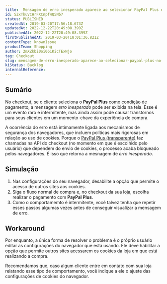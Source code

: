```yaml
---
title:  Mensagem de erro inesperado aparece ao selecionar PayPal Plus no checkout
id: 5ZxTkuVCHrFXCnpf4Q5Nb7
status: PUBLISHED
createdAt: 2019-03-20T17:56:18.673Z
updatedAt: 2022-12-22T20:49:08.399Z
publishedAt: 2022-12-22T20:49:08.399Z
firstPublishedAt: 2019-03-20T18:01:36.821Z
contentType: knownIssue
productTeam: Shopping
author: 2mXZkbi0oi061KicTExNjo
tag: Checkout
slug: mensagem-de-erro-inesperado-aparece-ao-selecionar-paypal-plus-no-checkout
kiStatus: Backlog
internalReference: 
---
```


## Sumário

No checkout, se o cliente seleciona o __PayPal Plus__ como condição de pagamento, a mensagem _erro inesperado_ pode ser exibida na tela. Esse é um evento raro e intermitente, mas ainda assim pode causar transtornos para seus clientes em um momento-chave da experiência de compra.

A ocorrência do erro está intimamente ligada aos mecanismos de segurança dos navegadores, que incluem políticas mais rigorosas em relação ao uso de cookies. Porque o [PayPal Plus (transparente)](/pt/tutorial/configurar-paypal-plus-paypal-transparente) faz chamadas na API do checkout (no momento em que é escolhido pelo usuário) que dependem do envio de cookies, o processo acaba bloqueado pelos navegadores. É isso que retorna a mesnagem de _erro inesperado_.

## Simulação

1. Nas configurações do seu navegador, desabilite a opção que permite o acesso de outros sites aos cookies.
2. Siga o fluxo normal de compra e, no checkout da sua loja, escolha realizar o pagamento com __PayPal Plus__.
3. Como o comportamemto é intermitente, você talvez tenha que repetir esses passos algumas vezes antes de conseguir visualizar a mensagem de erro.

## Workaround

Por enquanto, a única forma de resolver o problema é o próprio usuário editar as configurações do navegador que está usando. Ele deve habilitar a opção que permite outros sites acessarem os cookies da loja em que está realizando a compra.

Recomendamos que, caso algum cliente entre em contato com sua loja relatando esse tipo de comportamento, você indique a ele o ajuste das configurações de cookies do navegador.

